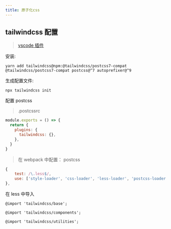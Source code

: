 ```yaml
---
title: 原子化css
---
```


## tailwindcss 配置

> [vscode 插件](https://marketplace.visualstudio.com/items?itemName=bradlc.vscode-tailwindcss)

安装:

```shell
yarn add tailwindcss@npm:@tailwindcss/postcss7-compat @tailwindcss/postcss7-compat postcss@^7 autoprefixer@^9
```

生成配置文件:

```shell
npx tailwindcss init
```

配置 postcss

> .postcssrc

```js
module.exports = () => {
  return {
    plugins: {
      tailwindcss: {},
    },
  }
}
```

> 在 webpack 中配置： postcss

```js
{
    test: /\.less$/,
    use: ['style-loader', 'css-loader', 'less-loader', 'postcss-loader'],
},
```

在 less 中导入

```less
@import 'tailwindcss/base';

@import 'tailwindcss/components';

@import 'tailwindcss/utilities';
```

